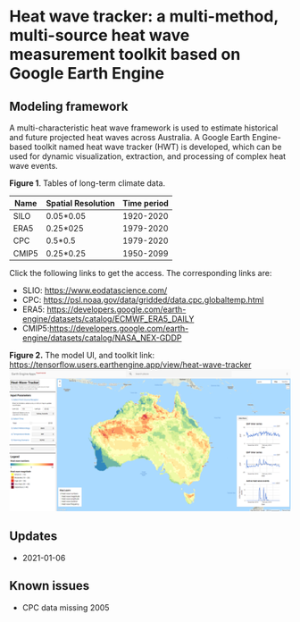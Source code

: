 # Heat wave tracker: a multi-method, multi-source heat wave measurement toolkit based on Google Earth Engine

## Modeling framework

A multi-characteristic heat wave framework is used to estimate historical and future projected heat waves across Australia. A Google Earth Engine-based toolkit named heat wave tracker (HWT) is developed, which can be used for dynamic visualization, extraction, and processing of complex heat wave events.

**Figure 1**. Tables of long-term climate data. 

| Name     | Spatial Resolution                                          | Time period | 
| -------- | ----------------------------------------------------------- | ----------|
| SILO     | 0.05*0.05                                                   | 1920-2020 |
| ERA5     | 0.25*025                                                    | 1979-2020 |
| CPC      | 0.5*0.5                                                     | 1979-2020 |
| CMIP5    | 0.25*0.25                                                   | 1950-2099 |

Click the following links to get the access. The corresponding links are:
*  SLIO: https://www.eodatascience.com/
*  CPC: https://psl.noaa.gov/data/gridded/data.cpc.globaltemp.html
*  ERA5: https://developers.google.com/earth-engine/datasets/catalog/ECMWF_ERA5_DAILY
*  CMIP5:https://developers.google.com/earth-engine/datasets/catalog/NASA_NEX-GDDP

**Figure 2.** The model UI, and toolkit link: https://tensorflow.users.earthengine.app/view/heat-wave-tracker
![](fig/HWT.png)

## Updates

* 2021-01-06

## Known issues
*   CPC data missing 2005

